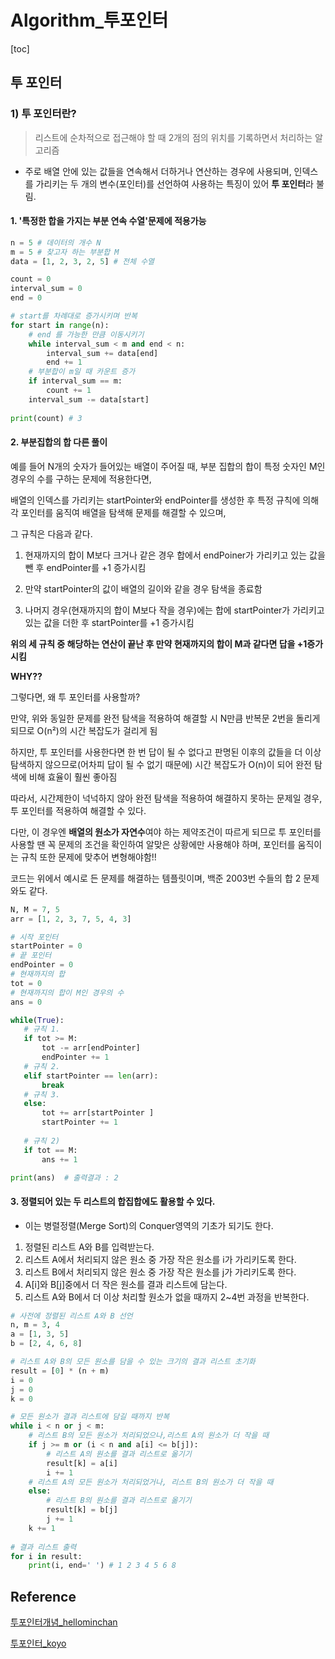 # Algorithm_투포인터

[toc]

## 투 포인터

### 1) 투 포인터란?

> 리스트에 순차적으로 접근해야 할 때 2개의 점의 위치를 기록하면서 처리하는 알고리즘

- 주로 배열 안에 있는 값들을 연속해서 더하거나 연산하는 경우에 사용되며, 인덱스를 가리키는 두 개의 변수(포인터)를 선언하여 사용하는 특징이 있어 **투 포인터**라 불림.

#### 1. '특정한 합을 가지는 부분 연속 수열'문제에 적용가능

```python
n = 5 # 데이터의 개수 N
m = 5 # 찾고자 하는 부분합 M
data = [1, 2, 3, 2, 5] # 전체 수열

count = 0
interval_sum = 0
end = 0

# start를 차례대로 증가시키며 반복
for start in range(n):
    # end 를 가능한 만큼 이동시키기
    while interval_sum < m and end < n:
        interval_sum += data[end]
        end += 1
    # 부분합이 m일 때 카운트 증가
    if interval_sum == m:
        count += 1
    interval_sum -= data[start]
    
print(count) # 3
```



#### 2. 부분집합의 합 다른 풀이

예를 들어 N개의 숫자가 들어있는 배열이 주어질 때, 부분 집합의 합이 특정 숫자인 M인 경우의 수를 구하는 문제에 적용한다면, 

배열의 인덱스를 가리키는 startPointer와 endPointer를 생성한 후 특정 규칙에 의해 각 포인터를 움직여 배열을 탐색해 문제를 해결할 수 있으며,

 그 규칙은 다음과 같다.

1. 현재까지의 합이 M보다 크거나 같은 경우 합에서 endPoiner가 가리키고 있는 값을 뺀 후 endPointer를 +1 증가시킴

2. 만약 startPointer의 값이 배열의 길이와 같을 경우 탐색을 종료함

3. 나머지 경우(현재까지의 합이 M보다 작을 경우)에는 합에 startPointer가 가리키고 있는 값을 더한 후 startPointer를 +1 증가시킴



**위의 세 규칙 중 해당하는 연산이 끝난 후 만약 현재까지의 합이 M과 같다면 답을 +1증가 시킴**

**WHY??**

그렇다면, 왜 투 포인터를 사용할까?

만약, 위와 동일한 문제를 완전 탐색을 적용하여 해결할 시 N만큼 반복문 2번을 돌리게 되므로 O(n²)의 시간 복잡도가 걸리게 됨

하지만, 투 포인터를 사용한다면 한 번 답이 될 수 없다고 판명된 이후의 값들을 더 이상 탐색하지 않으므로(어차피 답이 될 수 없기 때문에) 시간 복잡도가 O(n)이 되어 완전 탐색에 비해 효율이 훨씬 좋아짐

따라서, 시간제한이 넉넉하지 않아 완전 탐색을 적용하여 해결하지 못하는 문제일 경우, 투 포인터를 적용하여 해결할 수 있다.

 

다만, 이 경우엔 **배열의 원소가 자연수**여야 하는 제약조건이 따르게 되므로 투 포인터를 사용할 땐 꼭 문제의 조건을 확인하여 알맞은 상황에만 사용해야 하며, 포인터를 움직이는 규칙 또한 문제에 맞추어 변형해야함!!



코드는 위에서 예시로 든 문제를 해결하는 템플릿이며, 백준 2003번 수들의 합 2 문제와도 같다.

 ```python
N, M = 7, 5
arr = [1, 2, 3, 7, 5, 4, 3]
 
# 시작 포인터
startPointer = 0
# 끝 포인터
endPointer = 0
# 현재까지의 합
tot = 0
# 현재까지의 합이 M인 경우의 수
ans = 0
 
while(True):
    # 규칙 1.
    if tot >= M:
        tot -= arr[endPointer]
        endPointer += 1
    # 규칙 2.
    elif startPointer == len(arr):
        break
    # 규칙 3.
    else:
        tot += arr[startPointer ]
        startPointer += 1
    
    # 규칙 2)
    if tot == M:
        ans += 1
 
print(ans)  # 출력결과 : 2
 ```





#### 3. 정렬되어 있는 두 리스트의 합집합에도 활용할 수 있다.

- 이는 병렬정렬(Merge Sort)의 Conquer영역의 기초가 되기도 한다.

1. 정렬된 리스트 A와 B를 입력받는다.
2. 리스트 A에서 처리되지 않은 원소 중 가장 작은 원소를 i가 가리키도록 한다.
3. 리스트 B에서 처리되지 않은 원소 중 가장 작은 원소를 j가 가리키도록 한다.
4. A[i]와 B[j]중에서 더 작은 원소를 결과 리스트에 담는다.
5. 리스트 A와 B에서 더 이상 처리할 원소가 없을 때까지 2~4번 과정을 반복한다.

```python
# 사전에 정렬된 리스트 A와 B 선언
n, m = 3, 4
a = [1, 3, 5]
b = [2, 4, 6, 8]

# 리스트 A와 B의 모든 원소를 담을 수 있는 크기의 결과 리스트 초기화
result = [0] * (n + m)
i = 0
j = 0
k = 0

# 모든 원소가 결과 리스트에 담길 때까지 반복
while i < n or j < m:
    # 리스트 B의 모든 원소가 처리되었으나,리스트 A의 원소가 더 작을 때
    if j >= m or (i < n and a[i] <= b[j]):
        # 리스트 A의 원소를 결과 리스트로 옮기기
        result[k] = a[i]
        i += 1
    # 리스트 A의 모든 원소가 처리되었거나, 리스트 B의 원소가 더 작을 때
    else:
        # 리스트 B의 원소를 결과 리스트로 옮기기
        result[k] = b[j]
        j += 1
    k += 1
    
# 결과 리스트 출력
for i in result:
    print(i, end=' ') # 1 2 3 4 5 6 8
```







## Reference

[투포인터개념_hellominchan](https://hellominchan.tistory.com/252)

[투포인터_koyo](https://velog.io/@koyo/python-two-pointer)